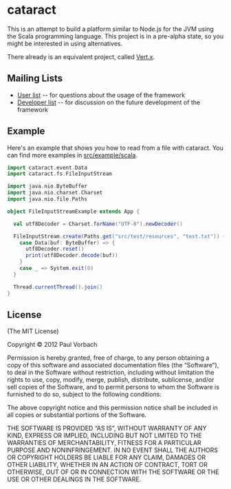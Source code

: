 cataract
========

This is an attempt to build a platform similar to Node.js for the JVM using the
Scala programming language. This project is in a pre-alpha state, so you might
be interested in using alternatives.

There already is an equivalent project, called [Vert.x](http://vertx.io).

Mailing Lists
-------------

  * [User list](https://groups.google.com/group/cataract-user) -- for questions
    about the usage of the framework
  * [Developer list](https://groups.google.com/group/cataract-dev) -- for
    discussion on the future development of the framework

Example
-------

Here's an example that shows you how to read from a file with cataract. You can
find more examples in
[src/example/scala](//github.com/pvorb/cataract/tree/master/src/example/scala).

~~~ scala
import cataract.event.Data
import cataract.fs.FileInputStream

import java.nio.ByteBuffer
import java.nio.charset.Charset
import java.nio.file.Paths

object FileInputStreamExample extends App {

  val utf8Decoder = Charset.forName("UTF-8").newDecoder()

  FileInputStream.create(Paths.get("src/test/resources", "test.txt")) {
    case Data(buf: ByteBuffer) => {
      utf8Decoder.reset()
      print(utf8Decoder.decode(buf))
    }
    case _ => System.exit(0)
  }

  Thread.currentThread().join()
}
~~~

License
-------

(The MIT License)

Copyright © 2012 Paul Vorbach

Permission is hereby granted, free of charge, to any person obtaining a copy of
this software and associated documentation files (the “Software”), to deal in
the Software without restriction, including without limitation the rights to
use, copy, modify, merge, publish, distribute, sublicense, and/or sell copies of
the Software, and to permit persons to whom the Software is furnished to do so,
subject to the following conditions:

The above copyright notice and this permission notice shall be included in all
copies or substantial portions of the Software.

THE SOFTWARE IS PROVIDED “AS IS”, WITHOUT WARRANTY OF ANY KIND, EXPRESS OR
IMPLIED, INCLUDING BUT NOT LIMITED TO THE WARRANTIES OF MERCHANTABILITY, FITNESS
FOR A PARTICULAR PURPOSE AND NONINFRINGEMENT. IN NO EVENT SHALL THE AUTHORS OR
COPYRIGHT HOLDERS BE LIABLE FOR ANY CLAIM, DAMAGES OR OTHER LIABILITY, WHETHER
IN AN ACTION OF CONTRACT, TORT OR OTHERWISE, OUT OF OR IN CONNECTION WITH THE
SOFTWARE OR THE USE OR OTHER DEALINGS IN THE SOFTWARE.
